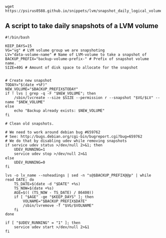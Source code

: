 	wget https://psirus0588.github.io/snippets/lvm/snapshot_daily_logical_volume.sh
	
## A script to take daily snapshots of a LVM volume

    
    #!/bin/bash

    KEEP_DAYS=15
    VG="vg" # LVM volume group we are snapshoting
    LV="data-volume-name" # Name of LVM-volume to take a snapshot of
    BACKUP_PREFIX="backup-volume-prefix-" # Prefix of snapshot volume name.
    SIZE=40G # Amount of disk space to allocate for the snapshot


    # Create new snapshot
    TODAY="$(date +%F)" 
    NEW_VOLUME="$BACKUP_PREFIX$TODAY" 
    if ! lvs | grep -q -F "$NEW_VOLUME"; then
        /sbin/lvcreate --size $SIZE --permission r --snapshot "$VG/$LV" --name "$NEW_VOLUME" 
    else
        echo "Backup already exists: $NEW_VOLUME" 
    fi

    # Clean old snapshots.

    # We need to work around debian bug #659762
    # See: http://bugs.debian.org/cgi-bin/bugreport.cgi?bug=659762
    # We do that by disabling udev while removing snapshots
    if service udev status >/dev/null 2>&1; then
        UDEV_RUNNING=1
        service udev stop >/dev/null 2>&1
    else
        UDEV_RUNNING=0
    fi

    lvs -o lv_name --noheadings | sed -n "s@$BACKUP_PREFIX@@p" | while read DATE; do
        TS_DATE=$(date -d "$DATE" +%s)
        TS_NOW=$(date +%s)
        AGE=$(( (TS_NOW - TS_DATE) / 86400))
        if [ "$AGE" -ge "$KEEP_DAYS" ]; then
            VOLNAME="$BACKUP_PREFIX$DATE" 
            /sbin/lvremove -f "$VG/$VOLNAME" 
        fi
    done

    if [ "$UDEV_RUNNING" = "1" ]; then
        service udev start >/dev/null 2>&1
    fi
